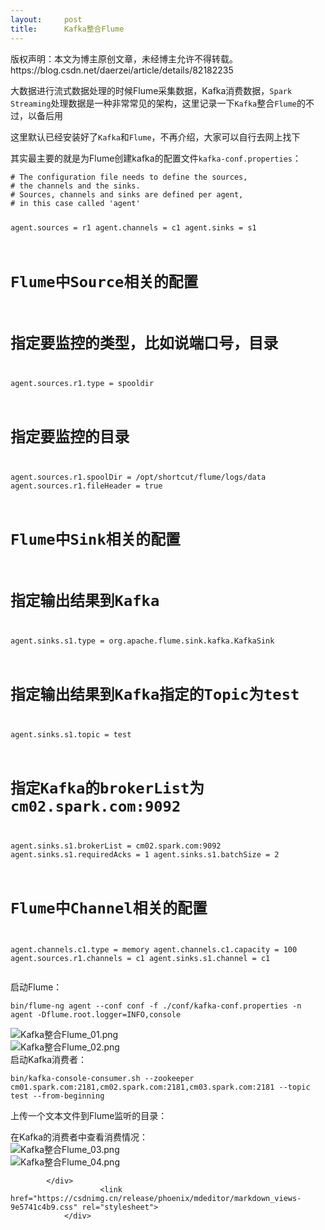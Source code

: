 ```yaml
---
layout:     post
title:      Kafka整合Flume
---
```

<div id="article_content" class="article_content clearfix csdn-tracking-statistics" data-pid="blog" data-mod="popu_307" data-dsm="post">
								<div class="article-copyright">
					版权声明：本文为博主原创文章，未经博主允许不得转载。					https://blog.csdn.net/daerzei/article/details/82182235				</div>
								            <div id="content_views" class="markdown_views prism-atom-one-dark">
							<!-- flowchart 箭头图标 勿删 -->
							<svg xmlns="http://www.w3.org/2000/svg" style="display: none;"><path stroke-linecap="round" d="M5,0 0,2.5 5,5z" id="raphael-marker-block" style="-webkit-tap-highlight-color: rgba(0, 0, 0, 0);"></path></svg>
							<p>大数据进行流式数据处理的时候Flume采集数据，Kafka消费数据，<code>Spark Streaming</code>处理数据是一种非常常见的架构，这里记录一下<code>Kafka</code>整合<code>Flume</code>的不过，以备后用</p>
<p>这里默认已经安装好了<code>Kafka</code>和<code>Flume</code>，不再介绍，大家可以自行去网上找下</p>
<p>其实最主要的就是为Flume创建kafka的配置文件<code>kafka-conf.properties</code>：</p>
<pre><code># The configuration file needs to define the sources,
# the channels and the sinks.
# Sources, channels and sinks are defined per agent,
# in this case called 'agent'

agent.sources = r1
agent.channels = c1
agent.sinks = s1

# Flume中Source相关的配置
# 指定要监控的类型，比如说端口号，目录
agent.sources.r1.type = spooldir
# 指定要监控的目录
agent.sources.r1.spoolDir = /opt/shortcut/flume/logs/data
agent.sources.r1.fileHeader = true

# Flume中Sink相关的配置
# 指定输出结果到Kafka
agent.sinks.s1.type = org.apache.flume.sink.kafka.KafkaSink
# 指定输出结果到Kafka指定的Topic为test
agent.sinks.s1.topic = test
# 指定Kafka的brokerList为cm02.spark.com:9092
agent.sinks.s1.brokerList = cm02.spark.com:9092
agent.sinks.s1.requiredAcks = 1
agent.sinks.s1.batchSize = 2

# Flume中Channel相关的配置
agent.channels.c1.type = memory
agent.channels.c1.capacity = 100
agent.sources.r1.channels = c1
agent.sinks.s1.channel = c1
</code></pre>
<p>启动Flume：</p>
<pre class=" language-shell"><code class="prism  language-shell">bin/flume-ng agent --conf conf -f ./conf/kafka-conf.properties -n agent -Dflume.root.logger<span class="token operator">=</span>INFO,console
</code></pre>
<p><img src="https://img-blog.csdn.net/20180829140134474?watermark/2/text/aHR0cHM6Ly9ibG9nLmNzZG4ubmV0L2RhZXJ6ZWk=/font/5a6L5L2T/fontsize/400/fill/I0JBQkFCMA==/dissolve/70" alt="Kafka整合Flume_01.png"><br>
<img src="https://img-blog.csdn.net/20180829140146627?watermark/2/text/aHR0cHM6Ly9ibG9nLmNzZG4ubmV0L2RhZXJ6ZWk=/font/5a6L5L2T/fontsize/400/fill/I0JBQkFCMA==/dissolve/70" alt="Kafka整合Flume_02.png"><br>
启动Kafka消费者：</p>
<pre class=" language-shell"><code class="prism  language-shell">bin/kafka-console-consumer.sh --zookeeper cm01.spark.com:2181,cm02.spark.com:2181,cm03.spark.com:2181 --topic <span class="token function">test</span> --from-beginning
</code></pre>
<p>上传一个文本文件到Flume监听的目录：</p>
<p>在Kafka的消费者中查看消费情况：<br>
<img src="https://img-blog.csdn.net/2018082914020791?watermark/2/text/aHR0cHM6Ly9ibG9nLmNzZG4ubmV0L2RhZXJ6ZWk=/font/5a6L5L2T/fontsize/400/fill/I0JBQkFCMA==/dissolve/70" alt="Kafka整合Flume_03.png"><br>
<img src="https://img-blog.csdn.net/20180829140217951?watermark/2/text/aHR0cHM6Ly9ibG9nLmNzZG4ubmV0L2RhZXJ6ZWk=/font/5a6L5L2T/fontsize/400/fill/I0JBQkFCMA==/dissolve/70" alt="Kafka整合Flume_04.png"></p>

            </div>
						<link href="https://csdnimg.cn/release/phoenix/mdeditor/markdown_views-9e5741c4b9.css" rel="stylesheet">
                </div>